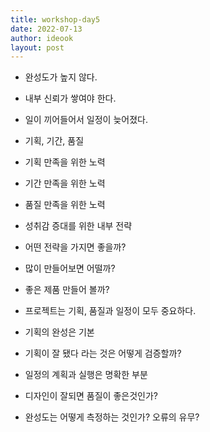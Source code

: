 ```yaml
---
title: workshop-day5
date: 2022-07-13
author: ideook
layout: post
---
```


- 완성도가 높지 않다.
- 내부 신뢰가 쌓여야 한다.
- 일이 끼어들어서 일정이 늦어졌다.

- 기획, 기간, 품질

- 기획 만족을 위한 노력
- 기간 만족을 위한 노력
- 품질 만족을 위한 노력

- 성취감 증대를 위한 내부 전략
- 어떤 전략을 가지면 좋을까?
- 많이 만들어보면 어떨까?
- 좋은 제품 만들어 볼까?

- 프로젝트는 기획, 품질과 일정이 모두 중요하다.
- 기획의 완성은 기본
- 기획이 잘 됐다 라는 것은 어떻게 검증할까?
- 일정의 계획과 실행은 명확한 부분
- 디자인이 잘되면 품질이 좋은것인가?
- 완성도는 어떻게 측정하는 것인가? 오류의 유무?
